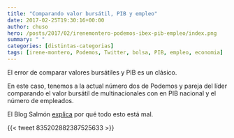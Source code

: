 ```yaml
---
title: "Comparando valor bursátil, PIB y empleo"
date: 2017-02-25T19:30:16+00:00
author: chuso
hero: /posts/2017/02/irenemontero-podemos-ibex-pib-empleo/index.png
summary: " "
categories: [distintas-categorias]
tags: [irene-montero, Podemos, Twitter, bolsa, PIB, empleo, economia]
---
```

El error de comparar valores bursátiles y PIB es un clásico.

En este caso, tenemos a la actual número dos de Podemos y pareja del líder comparando el valor bursátil de multinacionales con en PIB nacional y el número de empleados.

El Blog Salmón [explica](https://www.elblogsalmon.com/economia/irene-montero-no-puedes-desmontar-nada-si-comparas-churras-con-merinas) por qué todo esto está mal.

{{< tweet 835202882387525633 >}}
